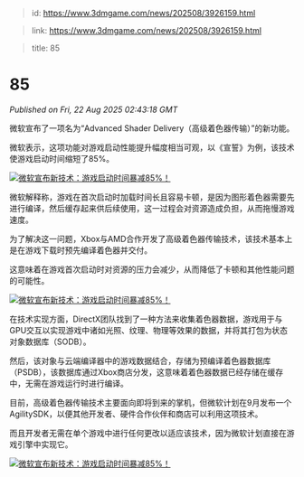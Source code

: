 > id: https://www.3dmgame.com/news/202508/3926159.html

> link: https://www.3dmgame.com/news/202508/3926159.html

> title: 85

# 85
_Published on Fri, 22 Aug 2025 02:43:18 GMT_

微软宣布了一项名为“Advanced Shader Delivery（高级着色器传输）”的新功能。

微软表示，这项功能对游戏启动性能提升幅度相当可观，以《宣誓》为例，该技术使游戏启动时间缩短了85%。

[![微软宣布新技术：游戏启动时间暴减85%！](https://img1.mydrivers.com/img/20250821/S63b87766-d743-458a-9f98-b03413206466.png)](https://img1.mydrivers.com/img/20250821/63b87766-d743-458a-9f98-b03413206466.png)

微软解释称，游戏在首次启动时加载时间长且容易卡顿，是因为图形着色器需要先进行编译，然后缓存起来供后续使用，这一过程会对资源造成负担，从而拖慢游戏速度。

为了解决这一问题，Xbox与AMD合作开发了高级着色器传输技术，该技术基本上是在游戏下载时预先编译着色器并交付。

这意味着在游戏首次启动时对资源的压力会减少，从而降低了卡顿和其他性能问题的可能性。

[![微软宣布新技术：游戏启动时间暴减85%！](https://img1.mydrivers.com/img/20250821/S887d8873-6309-44a8-bd2e-93e16f7f0772.jpg)](https://img1.mydrivers.com/img/20250821/887d8873-6309-44a8-bd2e-93e16f7f0772.jpg)

在技术实现方面，DirectX团队找到了一种方法来收集着色器数据，游戏用于与GPU交互以实现游戏中诸如光照、纹理、物理等效果的数据，并将其打包为状态对象数据库（SODB）。

然后，该对象与云端编译器中的游戏数据结合，存储为预编译着色器数据库（PSDB），该数据库通过Xbox商店分发，这意味着着色器数据已经存储在缓存中，无需在游戏运行时进行编译。

目前，高级着色器传输技术主要面向即将到来的掌机，但微软计划在9月发布一个AgilitySDK，以便其他开发者、硬件合作伙伴和商店可以利用这项技术。

而且开发者无需在单个游戏中进行任何更改以适应该技术，因为微软计划直接在游戏引擎中实现它。

[![微软宣布新技术：游戏启动时间暴减85%！](https://img1.mydrivers.com/img/20250821/s_709ee9c03f634f188256928eb3812652.png)](https://img1.mydrivers.com/img/20250821/709ee9c03f634f188256928eb3812652.png)
